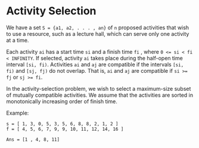 # Activity Selection

We have a set `S = {a1, a2, . . . , an}` of `n` proposed activities that wish to
use a resource, such as a lecture hall, which can serve only one activity at a time.

Each activity `ai` has a start time `si` and a finish time `fi` , where `0 <= si < fi < INFINITY`.
If selected, activity `ai` takes place during the half-open time interval `[si, fi)`.
Activities `ai` and `aj` are compatible if the intervals `[si, fi)` and `[sj, fj)` do not overlap.
That is, `ai` and `aj` are compatible if `si >= fj` or `sj >= fi`.

In the activity-selection problem, we wish to select a maximum-size subset of mutually compatible activities.
We assume that the activities are sorted in monotonically increasing order of finish time.

Example:

```
s = [ 1, 3, 0, 5, 3, 5, 6, 8, 8, 2, 1, 2 ]
f = [ 4, 5, 6, 7, 9, 9, 10, 11, 12, 14, 16 ]

Ans = [1 , 4, 8, 11]
```
